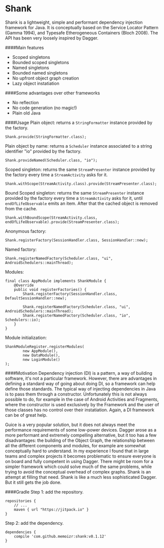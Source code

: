 # Shank
Shank is a lightweight, simple and performant dependency injection framework for Java. It is conceptually based on the Service Locator Pattern (Gamma 1994), and Typesafe Etherogeneous Containers (Bloch 2008). The API has been very loosely inspired by Dagger.

####Main features
- Scoped singletons
- Bounded scoped singletons
- Named singletons
- Bounded named singletons
- No upfront object graph creation
- Lazy object instatiation

####Some advantages over other frameworks
- No reflection
- No code generation (no magic!)
- Plain old Java

####Usage
Plain object: 
returns a `StringFormatter` instance provided by the factory.
```      
Shank.provide(StringFormatter.class);
```

Plain object by name: 
returns a `Scheduler` instance associated to a string identifier "io" provided by the factory.
```      
Shank.provideNamed(Scheduler.class, "io");
```

Scoped singleton: 
returns the same `StreamPresenter` instance provided by the factory every time a `StreamActivity` asks for it.
```      
Shank.withScope(StreamActivity.class).provide(StreamPresenter.class);
```

Bound Scoped singleton: 
returns the same `StreamPresenter` instance provided by the factory every time a `StreamActivity` asks for it, until `endOfLifeObservable` emits an item. After that the cached object is removed from the cache.
```      
Shank.withBoundScope(StreamActivity.class, endOfLifeObservable).provide(StreamPresenter.class);
```

Anonymous factory:
```
Shank.registerFactory(SessionHandler.class, SessionHandler::new);
```

Named factory:
```
Shank.registerNamedFactory(Scheduler.class, "ui", AndroidSchedulers::mainThread);
```

Modules:
```
final class AppModule implements ShankModule {
    @Override
    public void registerFactories() {
        Shank.registerFactory(SessionHandler.class, DefaultSessionHandler::new);

        Shank.registerNamedFactory(Scheduler.class, "ui", AndroidSchedulers::mainThread);
        Shank.registerNamedFactory(Scheduler.class, "io", Schedulers::io);
    }
}
```

Module initialization:
```
ShankModuleRegister.registerModules(
        new AppModule(),
        new DataModule(),
        new LoginModule()
);
```



####Motivation
Dependency injection (DI) is a pattern, a way of building software, it's not a particular framework. However, there are advantages in defining a standard way of going about doing DI, so a framework can help define those standards. The typical way of injecting dependencies in Java is to pass them through a constructor. Unfortunately this is not always possible to do, for example in the case of Android Activities and Fragments, where the constructor is used exclusively by the Framework and the user of those classes has no control over their instatiation. Again, a DI framework can be of great help.

Guice is a very popular solution, but it does not always meet the performance requirements of some low-power devices. Dagger arose as a more performant and extremely compelling alternative, but it too has a few disadvantages: the building of the Object Graph, the relationship between all the different components and modules, for example are somewhat conceptually hard to understand. In my experience I found that in large teams and complex projects it becomes problematic to ensure everyone is on board and fully competent in using Dagger. There might be room for a simpler framework which could solve much of the same problems, while trying to avoid the conceptual overhead of complex graphs. Shank is an attempt at filling that need. Shank is like a much less sophisticated Dagger. But it still gets the job done.

####Gradle
Step 1: add the repository.
```
repositories {
    // ...
    maven { url "https://jitpack.io" }
}
```
Step 2: add the dependency.
```
dependencies {
    compile 'com.github.memoizr:shank:v0.1.12'
}
```
